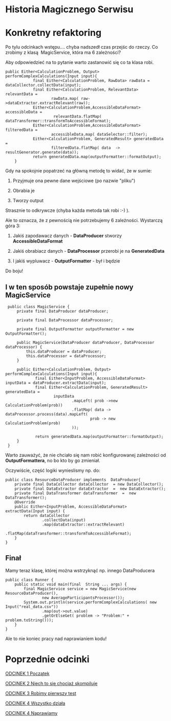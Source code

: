 # Historia Magicznego Serwisu

# Konkretny refaktoring
Po tylu odcinkach wstępu.... chyba nadszedł czas przejśc do rzeczy.
Co zrobimy z klasą  MagicService, która ma 6 zależności?

Aby odpowiedzieć na to pytanie warto zastanowić się co ta klasa robi.
```
public Either<CalculationProblem, Output> performComplexCalculations(Input input){
            final Either<CalculationProblem, RawData> rawData = dataCollector.collectData(input);
            final Either<CalculationProblem, RelevantData> relevantData =
                    rawData.map( raw->dataExtractor.extractRelevant(raw));
            Either<CalculationProblem,AccessibleDataFormat> accessibleData =
                     relevantData.flatMap( dataTransformer::transformToAccessibleFormat);
            Either<CalculationProblem,AccessibleDataFormat> filteredData =
                    accessibleData.map( dataSelector::filter);
            Either<CalculationProblem, GeneratedResult> generatedData =
                    filteredData.flatMap( data  -> resultGenerator.generate(data));
            return generatedData.map(outputFormatter::formatOutput);
    }
```
Gdy na spokojnie popatrzeć na główną metodę to  widać, że w sumie:

1. Przyjmuje ona pewne dane wejściowe  (po nazwie "pliku")

2. Obrabia je

3. Tworzy output

Strasznie to odkrywcze (chyba każda metoda tak robi :-)  ).

Ale to oznacza, że z pewnością nie potrzebujemy 6 zależności.
Wystarczą góra 3:

1.  Jakiś zapodawacz danych - **DataProducer**  stworzy **AccessibleDataFormat**

2. Jakiś obrabiacz danych - **DataProcessor** przerobi je na **GeneratedData**

3. I jakiś wypluwacz - **OutputFormatter** - był i będzie
 
 Do boju!
    
## I w ten sposób powstaje zupełnie nowy **MagicService**
```
 public class MagicService {
     private final DataProducer dataProducer;
 
     private final DataProcessor dataProcessor;
 
     private final OutputFormatter outputFormatter = new OutputFormatter();
 
     public MagicService(DataProducer dataProducer, DataProcessor dataProcessor) {
         this.dataProducer = dataProducer;
         this.dataProcessor = dataProcessor;
     }
 
     public Either<CalculationProblem, Output> performComplexCalculations(Input input){
             final Either<InputProblem, AccessibleDataFormat> inputData = dataProducer.extractData(input);
             final Either<CalculationProblem, GeneratedResult> generatedData =
                     inputData
                             .mapLeft( prob ->new CalculationProblem(prob))
                             .flatMap( data -> dataProcessor.process(data).mapLeft(
                                     prob -> new CalculationProblem(prob)
                             ));
 
             return generatedData.map(outputFormatter::formatOutput);
     }
 }
```
Warto zauważyć, że nie chciało się nam robić konfigurowanej 
zależności od **OutputFormattera**, no bo kto by go zmieniał.


Oczywiście, część logiki wynieslismy np. do:
```
public class ResourceDataProducer implements  DataProducer{
    private final DataCollector dataCollector  = new DataCollector();
    private final DataExtractor dataExtractor  =  new DataExtractor();
    private final DataTransformer dataTransformer  =  new DataTransformer();
    @Override
    public Either<InputProblem, AccessibleDataFormat> extractData(Input input) {
        return dataCollector
                .collectData(input)
                .map(dataExtractor::extractRelevant)
                .flatMap(dataTransformer::transformToAccessibleFormat);
    }
}
```

## Finał 
Mamy teraz klasę, której można wstrzyknąć np. innego DataProducera
```
public class Runner {
    public static void main(final  String ... args) {
        final MagicService service = new MagicService(new ResourceDataProducer(),
                new AverageParticipantsProcessor());
        System.out.println(service.performComplexCalculations( new Input("real_data.csv"))
                .map(out->out.value)
                .getOrElseGet( problem -> "Problem:" + problem.toString()));
    }
}
```

Ale to nie koniec pracy nad naprawianiem kodu!


# Poprzednie odcinki
[ODCINEK 1  Początek](ODCINEK1_PL.md)

[ODCINEK 2  Niech to się chociaż skompiluje](ODCINEK2_PL.md)

[ODCINEK 3  Robimy pierwszy test](ODCINEK3_PL.md)

[ODCINEK 4  Wszystko działa](ODCINEK4_PL.md)

[ODCINEK 4  Naprawiamy](ODCINEK5_PL.md)